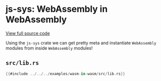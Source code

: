 # js-sys: WebAssembly in WebAssembly

[View full source code][code]

[code]: https://github.com/rustwasm/wasm-bindgen/tree/master/examples/wasm-in-wasm

Using the `js-sys` crate we can get pretty meta and instantiate `WebAssembly`
modules from inside `WebAssembly` modules!

## `src/lib.rs`

```rust
{{#include ../../../examples/wasm-in-wasm/src/lib.rs}}
```
